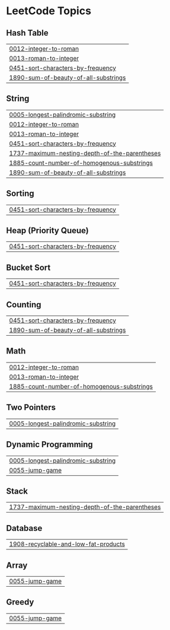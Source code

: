 

<!---LeetCode Topics Start-->
# LeetCode Topics
## Hash Table
|  |
| ------- |
| [0012-integer-to-roman](https://github.com/solomon-2105/Leetcode-problems/tree/master/0012-integer-to-roman) |
| [0013-roman-to-integer](https://github.com/solomon-2105/Leetcode-problems/tree/master/0013-roman-to-integer) |
| [0451-sort-characters-by-frequency](https://github.com/solomon-2105/Leetcode-problems/tree/master/0451-sort-characters-by-frequency) |
| [1890-sum-of-beauty-of-all-substrings](https://github.com/solomon-2105/Leetcode-problems/tree/master/1890-sum-of-beauty-of-all-substrings) |
## String
|  |
| ------- |
| [0005-longest-palindromic-substring](https://github.com/solomon-2105/Leetcode-problems/tree/master/0005-longest-palindromic-substring) |
| [0012-integer-to-roman](https://github.com/solomon-2105/Leetcode-problems/tree/master/0012-integer-to-roman) |
| [0013-roman-to-integer](https://github.com/solomon-2105/Leetcode-problems/tree/master/0013-roman-to-integer) |
| [0451-sort-characters-by-frequency](https://github.com/solomon-2105/Leetcode-problems/tree/master/0451-sort-characters-by-frequency) |
| [1737-maximum-nesting-depth-of-the-parentheses](https://github.com/solomon-2105/Leetcode-problems/tree/master/1737-maximum-nesting-depth-of-the-parentheses) |
| [1885-count-number-of-homogenous-substrings](https://github.com/solomon-2105/Leetcode-problems/tree/master/1885-count-number-of-homogenous-substrings) |
| [1890-sum-of-beauty-of-all-substrings](https://github.com/solomon-2105/Leetcode-problems/tree/master/1890-sum-of-beauty-of-all-substrings) |
## Sorting
|  |
| ------- |
| [0451-sort-characters-by-frequency](https://github.com/solomon-2105/Leetcode-problems/tree/master/0451-sort-characters-by-frequency) |
## Heap (Priority Queue)
|  |
| ------- |
| [0451-sort-characters-by-frequency](https://github.com/solomon-2105/Leetcode-problems/tree/master/0451-sort-characters-by-frequency) |
## Bucket Sort
|  |
| ------- |
| [0451-sort-characters-by-frequency](https://github.com/solomon-2105/Leetcode-problems/tree/master/0451-sort-characters-by-frequency) |
## Counting
|  |
| ------- |
| [0451-sort-characters-by-frequency](https://github.com/solomon-2105/Leetcode-problems/tree/master/0451-sort-characters-by-frequency) |
| [1890-sum-of-beauty-of-all-substrings](https://github.com/solomon-2105/Leetcode-problems/tree/master/1890-sum-of-beauty-of-all-substrings) |
## Math
|  |
| ------- |
| [0012-integer-to-roman](https://github.com/solomon-2105/Leetcode-problems/tree/master/0012-integer-to-roman) |
| [0013-roman-to-integer](https://github.com/solomon-2105/Leetcode-problems/tree/master/0013-roman-to-integer) |
| [1885-count-number-of-homogenous-substrings](https://github.com/solomon-2105/Leetcode-problems/tree/master/1885-count-number-of-homogenous-substrings) |
## Two Pointers
|  |
| ------- |
| [0005-longest-palindromic-substring](https://github.com/solomon-2105/Leetcode-problems/tree/master/0005-longest-palindromic-substring) |
## Dynamic Programming
|  |
| ------- |
| [0005-longest-palindromic-substring](https://github.com/solomon-2105/Leetcode-problems/tree/master/0005-longest-palindromic-substring) |
| [0055-jump-game](https://github.com/solomon-2105/Leetcode-problems/tree/master/0055-jump-game) |
## Stack
|  |
| ------- |
| [1737-maximum-nesting-depth-of-the-parentheses](https://github.com/solomon-2105/Leetcode-problems/tree/master/1737-maximum-nesting-depth-of-the-parentheses) |
## Database
|  |
| ------- |
| [1908-recyclable-and-low-fat-products](https://github.com/solomon-2105/Leetcode-problems/tree/master/1908-recyclable-and-low-fat-products) |
## Array
|  |
| ------- |
| [0055-jump-game](https://github.com/solomon-2105/Leetcode-problems/tree/master/0055-jump-game) |
## Greedy
|  |
| ------- |
| [0055-jump-game](https://github.com/solomon-2105/Leetcode-problems/tree/master/0055-jump-game) |
<!---LeetCode Topics End-->